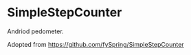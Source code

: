 # SimpleStepCounter

Andriod pedometer.

Adopted from https://github.com/fySpring/SimpleStepCounter
